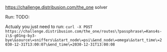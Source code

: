 https://challenge.distribusion.com/the_one solver

Run:
TODO:

Actualy you just need to run:
``curl -X POST https://challenge.distribusion.com/the_one/routes\?passphrase\=Kans4s-i\$-g01ng-by3-bye\&source\=sniffers\&start_node\=psi\&end_node\=omega\&start_time\=2030-12-31T13:00:07\&end_time\=2030-12-31T13:00:08``